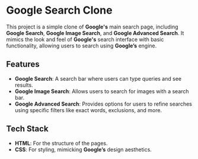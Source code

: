 # **Google Search Clone**

This project is a simple clone of **Google's** main search page, including **Google Search**, **Google Image Search**, and **Google Advanced Search**. It mimics the look and feel of **Google's** search interface with basic functionality, allowing users to search using **Google’s** engine.

## **Features**

- **Google Search**: A search bar where users can type queries and see results.
- **Google Image Search**: Allows users to search for images with a search bar.
- **Google Advanced Search**: Provides options for users to refine searches using specific filters like exact words, exclusions, and more.

## **Tech Stack**

- **HTML**: For the structure of the pages.
- **CSS**: For styling, mimicking **Google’s** design aesthetics.
